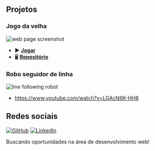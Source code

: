 ## Projetos
### Jogo da velha
![web page screenshot](https://i.imgur.com/WSxMmxx.png)
  - ▶️ [**Jogar**](https://cuzurgnocchi.github.io/odin-tic-tac-toe/)
  - 🖥️ [**Repositório**](https://github.com/cuzUrGnocchi/odin-tic-tac-toe)

### Robo seguidor de linha
![line following robot](https://i.makeagif.com/media/1-23-2024/X-qtAL.gif)
  - https://www.youtube.com/watch?v=LGAcN6K-HH8
## Redes sociais
[![GitHub](https://img.shields.io/badge/GitHub-100000?style=for-the-badge&logo=github&logoColor=white)](https://github.com/cuzUrGnocchi)
[![LinkedIn](https://img.shields.io/badge/LinkedIn-0077B5?style=for-the-badge&logo=linkedin&logoColor=white)](https://www.linkedin.com/in/gustavo-kussunoki-07185a161/)

Buscando oportunidades na área de desenvolvimento web!

